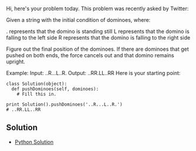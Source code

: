 Hi, here's your problem today. This problem was recently asked by Twitter:

Given a string with the initial condition of dominoes, where:

. represents that the domino is standing still
L represents that the domino is falling to the left side
R represents that the domino is falling to the right side

Figure out the final position of the dominoes. If there are dominoes that get pushed on both ends, the force cancels 
out and that domino remains upright.

Example:
Input:  ..R...L..R.
Output: ..RR.LL..RR
Here is your starting point:

```
class Solution(object):
  def pushDominoes(self, dominoes):
    # Fill this in.

print Solution().pushDominoes('..R...L..R.')
# ..RR.LL..RR
```


## Solution

- [Python Solution](./Solution.py)